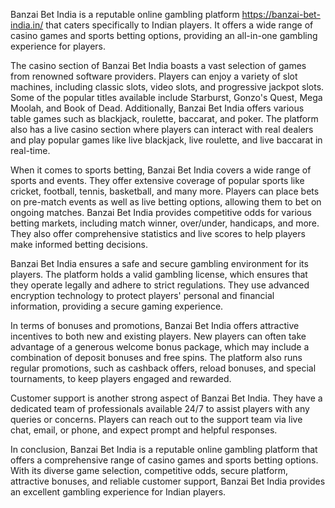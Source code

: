 Banzai Bet India is a reputable online gambling platform  <a href="https://banzai-bet-india.in/" target="_blank">https://banzai-bet-india.in/</a> that caters specifically to Indian players. It offers a wide range of casino games and sports betting options, providing an all-in-one gambling experience for players.

The casino section of Banzai Bet India boasts a vast selection of games from renowned software providers. Players can enjoy a variety of slot machines, including classic slots, video slots, and progressive jackpot slots. Some of the popular titles available include Starburst, Gonzo's Quest, Mega Moolah, and Book of Dead. Additionally, Banzai Bet India offers various table games such as blackjack, roulette, baccarat, and poker. The platform also has a live casino section where players can interact with real dealers and play popular games like live blackjack, live roulette, and live baccarat in real-time.

When it comes to sports betting, Banzai Bet India covers a wide range of sports and events. They offer extensive coverage of popular sports like cricket, football, tennis, basketball, and many more. Players can place bets on pre-match events as well as live betting options, allowing them to bet on ongoing matches. Banzai Bet India provides competitive odds for various betting markets, including match winner, over/under, handicaps, and more. They also offer comprehensive statistics and live scores to help players make informed betting decisions.

Banzai Bet India ensures a safe and secure gambling environment for its players. The platform holds a valid gambling license, which ensures that they operate legally and adhere to strict regulations. They use advanced encryption technology to protect players' personal and financial information, providing a secure gaming experience.

In terms of bonuses and promotions, Banzai Bet India offers attractive incentives to both new and existing players. New players can often take advantage of a generous welcome bonus package, which may include a combination of deposit bonuses and free spins. The platform also runs regular promotions, such as cashback offers, reload bonuses, and special tournaments, to keep players engaged and rewarded.

Customer support is another strong aspect of Banzai Bet India. They have a dedicated team of professionals available 24/7 to assist players with any queries or concerns. Players can reach out to the support team via live chat, email, or phone, and expect prompt and helpful responses.

In conclusion, Banzai Bet India is a reputable online gambling platform that offers a comprehensive range of casino games and sports betting options. With its diverse game selection, competitive odds, secure platform, attractive bonuses, and reliable customer support, Banzai Bet India provides an excellent gambling experience for Indian players.
